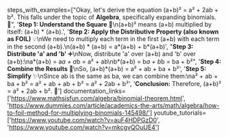 steps_with_examples=["Okay, let's derive the equation (a+b)² = a² + 2ab + b². This falls under the topic of **Algebra**, specifically expanding binomials. 🧮", '**Step 1: Understand the Square** 📝\n(a+b)² means (a+b) multiplied by itself: (a+b) * (a+b).', '**Step 2: Apply the Distributive Property (also known as FOIL)** 💡\nWe need to multiply each term in the first (a+b) with each term in the second (a+b).\n(a+b) * (a+b) = a*(a+b) + b*(a+b)', "**Step 3: Distribute 'a' and 'b'** ➕\nNow, distribute 'a' over (a+b) and 'b' over (a+b):\na*(a+b) = a*a + a*b = a² + ab\nb*(a+b) = b*a + b*b = ba + b²", '**Step 4: Combine the Results** 🤝\nSo, (a+b)*(a+b) = a² + ab + ba + b²', '**Step 5: Simplify** ✨\nSince ab is the same as ba, we can combine them:\na² + ab + ba + b² = a² + ab + ab + b² = a² + 2ab + b²', '**Conclusion:** Therefore, (a+b)² = a² + 2ab + b². 🎉'] documentation_links=['https://www.mathsisfun.com/algebra/binomial-theorem.html', 'https://www.dummies.com/article/academics-the-arts/math/algebra/how-to-foil-method-for-multiplying-binomials-145498/'] youtube_tutorials=['https://www.youtube.com/watch?v=auF4HDPGzD0', 'https://www.youtube.com/watch?v=mkcgvQOuUE4']